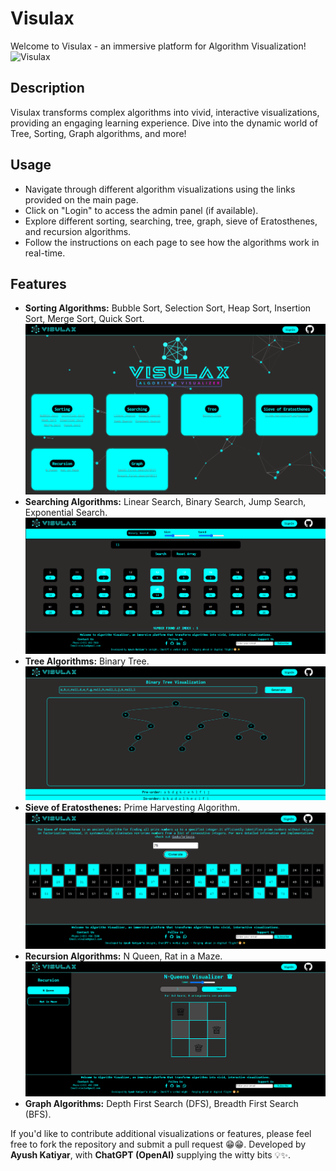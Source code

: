 # Visulax

Welcome to Visulax - an immersive platform for Algorithm Visualization!
![Visulax](./images/demo/Screenshot%202024-06-16%20093936.png)

## Description

Visulax transforms complex algorithms into vivid, interactive visualizations, providing an engaging learning experience. Dive into the dynamic world of Tree, Sorting, Graph algorithms, and more!

## Usage

- Navigate through different algorithm visualizations using the links provided on the main page.
- Click on "Login" to access the admin panel (if available).
- Explore different sorting, searching, tree, graph, sieve of Eratosthenes, and recursion algorithms.
- Follow the instructions on each page to see how the algorithms work in real-time.

## Features

- **Sorting Algorithms:** Bubble Sort, Selection Sort, Heap Sort, Insertion Sort, Merge Sort, Quick Sort.
![](./Visulax/images/demo/Screenshot%202024-06-16%20093936.png)
- **Searching Algorithms:** Linear Search, Binary Search, Jump Search, Exponential Search.
![](./Visulax/images/demo/Screenshot%202024-06-16%20093328.png)
- **Tree Algorithms:** Binary Tree.
![](./Visulax/images/demo/Screenshot%202024-06-16%20093538.png)
- **Sieve of Eratosthenes:** Prime Harvesting Algorithm.
![](./Visulax/images/demo/Screenshot%202024-06-16%20093131.png)
- **Recursion Algorithms:** N Queen, Rat in a Maze.
![](./Visulax/images/demo/Screenshot%202024-06-16%20093358.png)
- **Graph Algorithms:** Depth First Search (DFS), Breadth First Search (BFS).




If you'd like to contribute additional visualizations or features, please feel free to fork the repository and submit a pull request 😁😁.
Developed by **Ayush Katiyar**, with **ChatGPT (OpenAI)** supplying the witty bits 💡✨.

